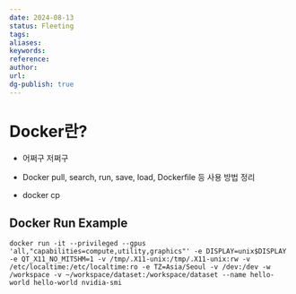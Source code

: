 ```yaml
---
date: 2024-08-13
status: Fleeting
tags: 
aliases: 
keywords: 
reference: 
author: 
url: 
dg-publish: true
---
```

# Docker란?
- 어쩌구 저쩌구

- Docker pull, search, run, save, load, Dockerfile 등 사용 방법 정리

- docker cp

## Docker Run Example

```shell
docker run -it --privileged --gpus 'all,"capabilities=compute,utility,graphics"' -e DISPLAY=unix$DISPLAY -e QT_X11_NO_MITSHM=1 -v /tmp/.X11-unix:/tmp/.X11-unix:rw -v /etc/localtime:/etc/localtime:ro -e TZ=Asia/Seoul -v /dev:/dev -w /workspace -v ~/workspace/dataset:/workspace/dataset --name hello-world hello-world nvidia-smi
```